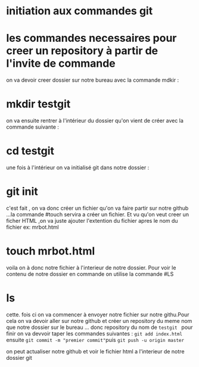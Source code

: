 
# initiation aux commandes git
# les commandes necessaires pour creer un repository à partir de l'invite de commande
on va devoir creer dossier sur notre bureau avec la commande mdkir :
# mkdir testgit

on va ensuite rentrer à l'intérieur du dossier qu'on vient de créer avec la commande suivante :
# cd testgit 

une fois à l'intérieur on va initialisé git dans notre dossier :
# git init
c'est fait , on va donc créer un fichier qu'on va faire partir sur notre github ...la commande  #touch  servira a créer un fichier. Et vu qu'on veut creer un ficher HTML ,on va juste ajouter l'extention du fichier apres le nom du fichier ex: mrbot.html

# touch mrbot.html

voila on à donc notre fichier à l'interieur de notre dossier. Pour voir le contenu de notre dossier en commande on utilise la commande #LS
# ls 
cette. fois ci on va commencer à envoyer notre fichier sur notre githu.Pour cela on va devoir 
aller sur notre github et créer un repository du meme nom que notre dossier sur le bureau ... donc repository du nom de `testgit `
pour finir on va devvoir taper les commandes suivantes :
`git add index.html` ensuite 
`git commit -m "premier commit"`puis
`git push -u origin master`

on peut actualiser notre github et voir le fichier html a l'interieur de notre dossier git

